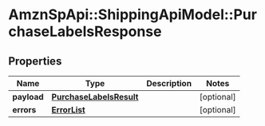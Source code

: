 # AmznSpApi::ShippingApiModel::PurchaseLabelsResponse

## Properties
Name | Type | Description | Notes
------------ | ------------- | ------------- | -------------
**payload** | [**PurchaseLabelsResult**](PurchaseLabelsResult.md) |  | [optional] 
**errors** | [**ErrorList**](ErrorList.md) |  | [optional] 

